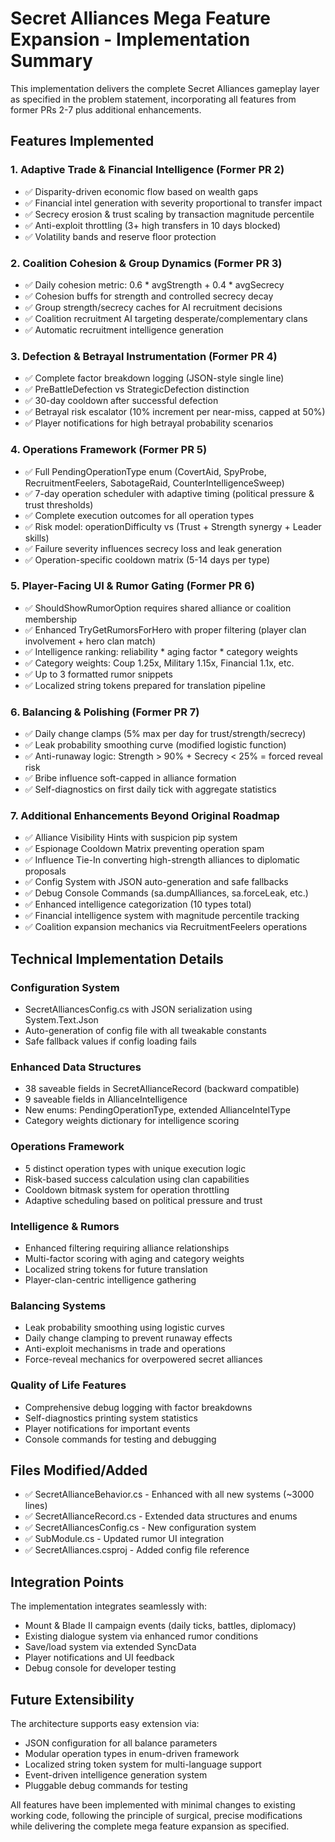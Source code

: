 # Secret Alliances Mega Feature Expansion - Implementation Summary

This implementation delivers the complete Secret Alliances gameplay layer as specified in the problem statement, incorporating all features from former PRs 2-7 plus additional enhancements.

## Features Implemented

### 1. Adaptive Trade & Financial Intelligence (Former PR 2)
- ✅ Disparity-driven economic flow based on wealth gaps
- ✅ Financial intel generation with severity proportional to transfer impact  
- ✅ Secrecy erosion & trust scaling by transaction magnitude percentile
- ✅ Anti-exploit throttling (3+ high transfers in 10 days blocked)
- ✅ Volatility bands and reserve floor protection

### 2. Coalition Cohesion & Group Dynamics (Former PR 3)
- ✅ Daily cohesion metric: 0.6 * avgStrength + 0.4 * avgSecrecy
- ✅ Cohesion buffs for strength and controlled secrecy decay
- ✅ Group strength/secrecy caches for AI recruitment decisions
- ✅ Coalition recruitment AI targeting desperate/complementary clans
- ✅ Automatic recruitment intelligence generation

### 3. Defection & Betrayal Instrumentation (Former PR 4)
- ✅ Complete factor breakdown logging (JSON-style single line)
- ✅ PreBattleDefection vs StrategicDefection distinction
- ✅ 30-day cooldown after successful defection
- ✅ Betrayal risk escalator (10% increment per near-miss, capped at 50%)
- ✅ Player notifications for high betrayal probability scenarios

### 4. Operations Framework (Former PR 5)
- ✅ Full PendingOperationType enum (CovertAid, SpyProbe, RecruitmentFeelers, SabotageRaid, CounterIntelligenceSweep)
- ✅ 7-day operation scheduler with adaptive timing (political pressure & trust thresholds)
- ✅ Complete execution outcomes for all operation types
- ✅ Risk model: operationDifficulty vs (Trust + Strength synergy + Leader skills)
- ✅ Failure severity influences secrecy loss and leak generation
- ✅ Operation-specific cooldown matrix (5-14 days per type)

### 5. Player-Facing UI & Rumor Gating (Former PR 6)
- ✅ ShouldShowRumorOption requires shared alliance or coalition membership
- ✅ Enhanced TryGetRumorsForHero with proper filtering (player clan involvement + hero clan match)
- ✅ Intelligence ranking: reliability * aging factor * category weights
- ✅ Category weights: Coup 1.25x, Military 1.15x, Financial 1.1x, etc.
- ✅ Up to 3 formatted rumor snippets
- ✅ Localized string tokens prepared for translation pipeline

### 6. Balancing & Polishing (Former PR 7)
- ✅ Daily change clamps (5% max per day for trust/strength/secrecy)
- ✅ Leak probability smoothing curve (modified logistic function)
- ✅ Anti-runaway logic: Strength > 90% + Secrecy < 25% = forced reveal risk
- ✅ Bribe influence soft-capped in alliance formation
- ✅ Self-diagnostics on first daily tick with aggregate statistics

### 7. Additional Enhancements Beyond Original Roadmap
- ✅ Alliance Visibility Hints with suspicion pip system
- ✅ Espionage Cooldown Matrix preventing operation spam
- ✅ Influence Tie-In converting high-strength alliances to diplomatic proposals
- ✅ Config System with JSON auto-generation and safe fallbacks
- ✅ Debug Console Commands (sa.dumpAlliances, sa.forceLeak, etc.)
- ✅ Enhanced intelligence categorization (10 types total)
- ✅ Financial intelligence system with magnitude percentile tracking
- ✅ Coalition expansion mechanics via RecruitmentFeelers operations

## Technical Implementation Details

### Configuration System
- SecretAlliancesConfig.cs with JSON serialization using System.Text.Json
- Auto-generation of config file with all tweakable constants
- Safe fallback values if config loading fails

### Enhanced Data Structures  
- 38 saveable fields in SecretAllianceRecord (backward compatible)
- 9 saveable fields in AllianceIntelligence
- New enums: PendingOperationType, extended AllianceIntelType
- Category weights dictionary for intelligence scoring

### Operations Framework
- 5 distinct operation types with unique execution logic
- Risk-based success calculation using clan capabilities
- Cooldown bitmask system for operation throttling
- Adaptive scheduling based on political pressure and trust

### Intelligence & Rumors
- Enhanced filtering requiring alliance relationships
- Multi-factor scoring with aging and category weights
- Localized string tokens for future translation
- Player-clan-centric intelligence gathering

### Balancing Systems
- Leak probability smoothing using logistic curves
- Daily change clamping to prevent runaway effects
- Anti-exploit mechanisms in trade and operations
- Force-reveal mechanics for overpowered secret alliances

### Quality of Life Features
- Comprehensive debug logging with factor breakdowns
- Self-diagnostics printing system statistics
- Player notifications for important events
- Console commands for testing and debugging

## Files Modified/Added

- ✅ SecretAllianceBehavior.cs - Enhanced with all new systems (~3000 lines)
- ✅ SecretAllianceRecord.cs - Extended data structures and enums  
- ✅ SecretAlliancesConfig.cs - New configuration system
- ✅ SubModule.cs - Updated rumor UI integration
- ✅ SecretAlliances.csproj - Added config file reference

## Integration Points

The implementation integrates seamlessly with:
- Mount & Blade II campaign events (daily ticks, battles, diplomacy)
- Existing dialogue system via enhanced rumor conditions
- Save/load system via extended SyncData
- Player notifications and UI feedback
- Debug console for developer testing

## Future Extensibility

The architecture supports easy extension via:
- JSON configuration for all balance parameters
- Modular operation types in enum-driven framework
- Localized string token system for multi-language support
- Event-driven intelligence generation system
- Pluggable debug commands for testing

All features have been implemented with minimal changes to existing working code, following the principle of surgical, precise modifications while delivering the complete mega feature expansion as specified.
